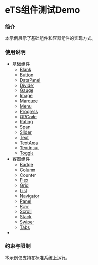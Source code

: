 

#  eTS组件测试Demo

### 简介

本示例展示了基础组件和容器组件的实现方式。

### 使用说明

-   基础组件
    -   [Blank](https://gitee.com/openharmony/app_samples/tree/master/ETSUI/Component/entry/src/main/ets/MainAbility/pages/component_basis/blank/blankPage.ets)
    -   [Button](https://gitee.com/openharmony/app_samples/tree/master/ETSUI/Component/entry/src/main/ets/MainAbility/pages/component_basis/button/buttonPage.ets)
    -   [DataPanel](https://gitee.com/openharmony/app_samples/tree/master/ETSUI/Component/entry/src/main/ets/MainAbility/pages/component_basis/dataPanel/dataPanelPage.ets)
    -   [Divider](https://gitee.com/openharmony/app_samples/tree/master/ETSUI/Component/entry/src/main/ets/MainAbility/pages/component_basis/divider/dividerPage.ets)
    -   [Gauge](https://gitee.com/openharmony/app_samples/tree/master/ETSUI/Component/entry/src/main/ets/MainAbility/pages/component_basis/gauge/gaugePage.ets)
    -   [Image](https://gitee.com/openharmony/app_samples/tree/master/ETSUI/Component/entry/src/main/ets/MainAbility/pages/component_basis/image/imagePage.ets)
    -   [Marquee](https://gitee.com/openharmony/app_samples/tree/master/ETSUI/Component/entry/src/main/ets/MainAbility/pages/component_basis/marquee/marqueePage.ets)
    -   [Menu](https://gitee.com/openharmony/app_samples/tree/master/ETSUI/Component/entry/src/main/ets/MainAbility/pages/component_basis/menu/menuPage.ets)
    -   [Progress](https://gitee.com/openharmony/app_samples/tree/master/ETSUI/Component/entry/src/main/ets/MainAbility/pages/component_basis/progress/progressPage.ets)
    -   [QRCode](https://gitee.com/openharmony/app_samples/tree/master/ETSUI/Component/entry/src/main/ets/MainAbility/pages/component_basis/qrCode/QRCodePage.ets)
    -   [Rating](https://gitee.com/openharmony/app_samples/tree/master/ETSUI/Component/entry/src/main/ets/MainAbility/pages/component_basis/rating/ratingPage.ets)
    -   [Span](https://gitee.com/openharmony/app_samples/tree/master/ETSUI/Component/entry/src/main/ets/MainAbility/pages/component_basis/span/spanPage.ets)
    -   [Slider](https://gitee.com/openharmony/app_samples/tree/master/ETSUI/Component/entry/src/main/ets/MainAbility/pages/component_basis/slider/sliderPage.ets)
    -   [Text](https://gitee.com/openharmony/app_samples/tree/master/ETSUI/Component/entry/src/main/ets/MainAbility/pages/component_basis/text/textPage.ets)
    -   [TextArea](https://gitee.com/openharmony/app_samples/tree/master/ETSUI/Component/entry/src/main/ets/MainAbility/pages/component_basis/textArea/textAreaPage.ets)
    -   [TextInput](https://gitee.com/openharmony/app_samples/tree/master/ETSUI/Component/entry/src/main/ets/MainAbility/pages/component_basis/textInput/textInputPage.ets)
    -   [Toggle](https://gitee.com/openharmony/app_samples/tree/master/ETSUI/Component/entry/src/main/ets/MainAbility/pages/component_basis/toggle/togglePage.ets)
-   容器组件
    -   [Badge](https://gitee.com/openharmony/app_samples/tree/master/ETSUI/Component/entry/src/main/ets/MainAbility/pages/component_container/badge/badgePage.ets)
    -   [Column](https://gitee.com/openharmony/app_samples/tree/master/ETSUI/Component/entry/src/main/ets/MainAbility/pages/component_container/Column/ColumnPage.ets)
    -   [Counter](https://gitee.com/openharmony/app_samples/tree/master/ETSUI/Component/entry/src/main/ets/MainAbility/pages/component_container/Counter/counterPage.ets)
    -   [Flex](https://gitee.com/openharmony/app_samples/tree/master/ETSUI/Component/entry/src/main/ets/MainAbility/pages/component_container/flex/flexPage.ets)
    -   [Grid](https://gitee.com/openharmony/app_samples/tree/master/ETSUI/Component/entry/src/main/ets/MainAbility/pages/component_container/grid/gridPage.ets)
    -   [List](https://gitee.com/openharmony/app_samples/tree/master/ETSUI/Component/entry/src/main/ets/MainAbility/pages/component_container/list/listPage.ets)
    -   [Navigator](https://gitee.com/openharmony/app_samples/tree/master/ETSUI/Component/entry/src/main/ets/MainAbility/pages/component_container/navigator/navigatorPage.ets)
    -   [Panel](https://gitee.com/openharmony/app_samples/tree/master/ETSUI/Component/entry/src/main/ets/MainAbility/pages/component_container/panel/panelPage.ets)
    -   [Row](https://gitee.com/openharmony/app_samples/tree/master/ETSUI/Component/entry/src/main/ets/MainAbility/pages/component_container/row/rowPage.ets)
    -   [Scroll](https://gitee.com/openharmony/app_samples/tree/master/ETSUI/Component/entry/src/main/ets/MainAbility/pages/component_container/scroll/scrollPage.ets)
    -   [Stack](https://gitee.com/openharmony/app_samples/tree/master/ETSUI/Component/entry/src/main/ets/MainAbility/pages/component_container/stack/stackPage.ets)
    -   [Swiper](https://gitee.com/openharmony/app_samples/tree/master/ETSUI/Component/entry/src/main/ets/MainAbility/pages/component_container/swiper/swiperPage.ets)
    -   [Tabs](https://gitee.com/openharmony/app_samples/tree/master/ETSUI/Component/entry/src/main/ets/MainAbility/pages/component_container/tab/tabsPage.ets)
-   

### 约束与限制

本示例仅支持在标准系统上运行。